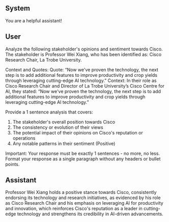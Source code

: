 ## System

You are a helpful assistant!

## User


Analyze the following stakeholder's opinions and sentiment towards Cisco. The stakeholder is Professor Wei Xiang, who has been identified as: Cisco Research Chair, La Trobe University.

Context and Quotes:
Quote: “Now we've proven the technology, the next step is to add additional features to improve productivity and crop yields through leveraging cutting-edge AI technology.”
Context: In their role as Cisco Research Chair and Director of La Trobe University’s Cisco Centre for AI, they stated: “Now we've proven the technology, the next step is to add additional features to improve productivity and crop yields through leveraging cutting-edge AI technology.”

Provide a 1 sentence analysis that covers:
1. The stakeholder's overall position towards Cisco
2. The consistency or evolution of their views
3. The potential impact of their opinions on Cisco's reputation or operations
4. Any notable patterns in their sentiment (Positive)

Important: Your response must be exactly 1 sentences - no more, no less.
Format your response as a single paragraph without any headers or bullet points.


## Assistant

Professor Wei Xiang holds a positive stance towards Cisco, consistently endorsing its technology and research initiatives, as evidenced by his role as Cisco Research Chair and his emphasis on leveraging AI for productivity and innovation, which reinforces Cisco's reputation as a leader in cutting-edge technology and strengthens its credibility in AI-driven advancements.

